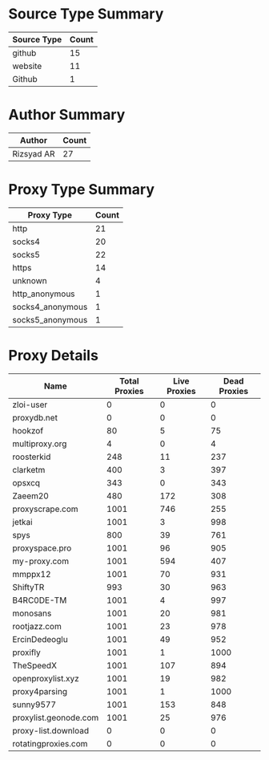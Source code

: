 # Source Type Summary

| Source Type | Count |
|-------------|-------|
| github | 15 |
| website | 11 |
| Github | 1 |


# Author Summary

| Author | Count |
|--------|-------|
| Rizsyad AR | 27 |


# Proxy Type Summary

| Proxy Type | Count |
|------------|-------|
| http | 21 |
| socks4 | 20 |
| socks5 | 22 |
| https | 14 |
| unknown | 4 |
| http_anonymous | 1 |
| socks4_anonymous | 1 |
| socks5_anonymous | 1 |


# Proxy Details

| Name | Total Proxies | Live Proxies | Dead Proxies |
|------|---------------|--------------|---------------|
| zloi-user | 0 | 0 | 0 |
| proxydb.net | 0 | 0 | 0 |
| hookzof | 80 | 5 | 75 |
| multiproxy.org | 4 | 0 | 4 |
| roosterkid | 248 | 11 | 237 |
| clarketm | 400 | 3 | 397 |
| opsxcq | 343 | 0 | 343 |
| Zaeem20 | 480 | 172 | 308 |
| proxyscrape.com | 1001 | 746 | 255 |
| jetkai | 1001 | 3 | 998 |
| spys | 800 | 39 | 761 |
| proxyspace.pro | 1001 | 96 | 905 |
| my-proxy.com | 1001 | 594 | 407 |
| mmppx12 | 1001 | 70 | 931 |
| ShiftyTR | 993 | 30 | 963 |
| B4RC0DE-TM | 1001 | 4 | 997 |
| monosans | 1001 | 20 | 981 |
| rootjazz.com | 1001 | 23 | 978 |
| ErcinDedeoglu | 1001 | 49 | 952 |
| proxifly | 1001 | 1 | 1000 |
| TheSpeedX | 1001 | 107 | 894 |
| openproxylist.xyz | 1001 | 19 | 982 |
| proxy4parsing | 1001 | 1 | 1000 |
| sunny9577 | 1001 | 153 | 848 |
| proxylist.geonode.com | 1001 | 25 | 976 |
| proxy-list.download | 0 | 0 | 0 |
| rotatingproxies.com | 0 | 0 | 0 |
